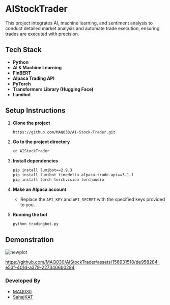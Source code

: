 # AIStockTrader

This project integrates AI, machine learning, and sentiment analysis to conduct detailed market analysis and automate trade execution, ensuring trades are executed with precision.

## Tech Stack

- **Python**
- **AI & Machine Learning**
- **FinBERT**
- **Alpaca Trading API**
- **PyTorch**
- **Transformers Library (Hugging Face)**
- **Lumibot**

## Setup Instructions

1. **Clone the project**

    ```bash
    https://github.com/MAQ030/AI-Stock-Trader.git
    ```

2. **Go to the project directory**

    ```bash
    cd AIStockTrader
    ```

3. **Install dependencies**

    ```bash
    pip install lumibot==2.9.3
    pip install lumibot timedelta alpaca-trade-api==3.1.1
    pip install torch torchvision torchaudio
    ```

4. **Make an Alpaca account**

    - Replace the `API_KEY` and `API_SECRET` with the specified keys provided to you.

5. **Running the bot**

    ```bash
    python tradingbot.py
    ```

## Demonstration

![newplot](https://github.com/MAQ030/AIStockTrader/assets/156931518/cbcc5719-d58c-4242-9d92-ebd51337b508)

https://github.com/MAQ030/AIStockTrader/assets/156931518/de958284-e53f-401d-a379-2273406b0294

### Developed By

- [MAQ030](https://github.com/MAQ030)
- [SahajKAT](https://github.com/SahajKAT)
